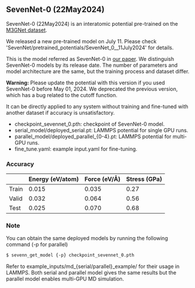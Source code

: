 ## SevenNet-0 (22May2024)
SevenNet-0 (22May2024) is an interatomic potential pre-trained on the [M3GNet dataset](https://figshare.com/articles/dataset/MPF_2021_2_8/19470599).

We released a new pre-trained model on July 11. Please check 'SevenNet/pretrained_potentials/SevenNet_0__11July2024' for details.

This is the model referred as SevenNet-0 in [our paper](https://pubs.acs.org/doi/10.1021/acs.jctc.4c00190). We distinguish SevenNet-0 models by its release date. The number of parameters and model architecture are the same, but the training process and dataset differ.

**Warning:** Please update the potential with this version if you used SevenNet-0 before May 01, 2024. We deprecated the previous version, which has a bug related to the cutoff function.

It can be directly applied to any system without training and fine-tuned with another dataset if accuracy is unsatisfactory.

- checkpoint_sevennet_0.pth: checkpoint of SevenNet-0 model.
- serial_model/deployed_serial.pt: LAMMPS potential for single GPU runs.
- parallel_model/deployed_parallel_{0-4}.pt: LAMMPS potential for multi-GPU runs.
- fine_tune.yaml: example input.yaml for fine-tuning.

### Accuracy

|                |Energy (eV/atom)|Force (eV/Å)|Stress (GPa)|
|----------------|--------|-------|-------|
|Train|0.015|0.035|0.27|
|Valid|0.032|0.064|0.56|
|Test|0.025|0.070|0.68|


### Note
You can obtain the same deployed models by running the following command (-p for parallel)
```bash
$ sevenn_get_model {-p} checkpoint_sevennet_0.pth
```
Refer to example_inputs/md_{serial/parallel}_example/ for their usage in LAMMPS.
Both serial and parallel model gives the same results but the parallel model enables multi-GPU MD simulation.

